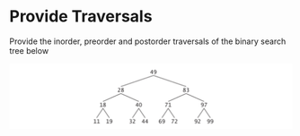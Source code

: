 # Provide Traversals

Provide the inorder, preorder and postorder traversals of the binary search tree below

![provide traversals](https://github.com/AlbertHambardzumyan/binary-search-tree/blob/master/doc/provide-traversals.png "Binary search tree")
